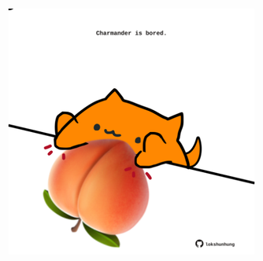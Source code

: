 <!-- built at 27/11/2021, 10:02:07 UTC -->
<p align="center">
  <img width="500" height="500" src="./ReadmeImage.svg">
</p>
